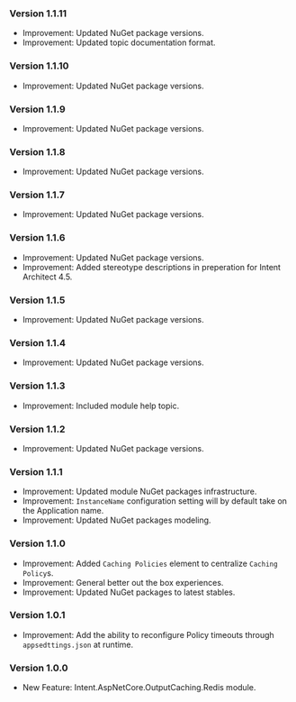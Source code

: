 ### Version 1.1.11

- Improvement: Updated NuGet package versions.
- Improvement: Updated topic documentation format.

### Version 1.1.10

- Improvement: Updated NuGet package versions.

### Version 1.1.9

- Improvement: Updated NuGet package versions.

### Version 1.1.8

- Improvement: Updated NuGet package versions.

### Version 1.1.7

- Improvement: Updated NuGet package versions.

### Version 1.1.6

- Improvement: Updated NuGet package versions.
- Improvement: Added stereotype descriptions in preperation for Intent Architect 4.5. 

### Version 1.1.5

- Improvement: Updated NuGet package versions.

### Version 1.1.4

- Improvement: Updated NuGet package versions.

### Version 1.1.3

- Improvement: Included module help topic.

### Version 1.1.2

- Improvement: Updated NuGet package versions.

### Version 1.1.1

- Improvement: Updated module NuGet packages infrastructure.
- Improvement: `InstanceName` configuration setting will by default take on the Application name.
- Improvement: Updated NuGet packages modeling.

### Version 1.1.0

- Improvement: Added `Caching Policies` element to centralize `Caching Policy`s.
- Improvement: General better out the box experiences.
- Improvement: Updated NuGet packages to latest stables.

### Version 1.0.1

- Improvement: Add the ability to reconfigure Policy timeouts through `appsedttings.json` at runtime.

### Version 1.0.0

- New Feature: Intent.AspNetCore.OutputCaching.Redis module.
